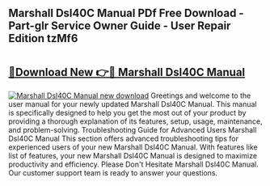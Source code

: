 ## Marshall Dsl40C Manual PDf Free Download - Part-gIr Service Owner Guide - User Repair Edition tzMf6

# <h2><a href="http://cf21130.oget.top/?id=Marshall+Dsl40C+Manual">🔗Download New 👉🔴 Marshall Dsl40C Manual</a></h2>

[![Marshall Dsl40C Manual new download](https://i.imgur.com/5g1atiW.png)](http://cf21130.oget.top/?id=Marshall+Dsl40C+Manual)
Greetings and welcome to the user manual for your newly updated Marshall Dsl40C Manual. This manual is specifically designed to help you get the most out of your product by providing a thorough explanation of its features, setup, usage, maintenance, and problem-solving. Troubleshooting Guide for Advanced Users Marshall Dsl40C Manual This section offers advanced troubleshooting tips for experienced users of your new Marshall Dsl40C Manual. With features like list of features, your new Marshall Dsl40C Manual is designed to maximize productivity and efficiency. Please Don't Hesitate Marshall Dsl40C Manual. Our customer support team is ready to answer your questions.
